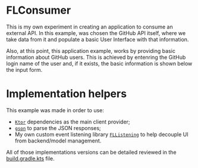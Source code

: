 # FLConsumer

This is my own experiment in creating an application to consume an external API. In this example, was chosen the GitHub API itself, where we take data from it and populate a basic User Interface with that information.

Also, at this point, this application example, works by providing basic information about GitHub users. This is achieved by entenring the GitHub login name of the user and, if it exists, the basic information is shown below the input form.

# Implementation helpers

This example was made in order to use:

- [`Ktor`](https://ktor.io/) dependencies as the main client provider;
- [`gson`](https://github.com/google/gson) to parse the JSON responses;
- My own custom event listening library [`FLListening`](https://github.com/LucasAlfare/FLListening) to help decouple UI from backend/model management.

All of those implementations versions can be detailed reviewed in the [build.gradle.kts](LucasAlfare/FLConsumer/blob/master/android/build.gradle.kts) file.